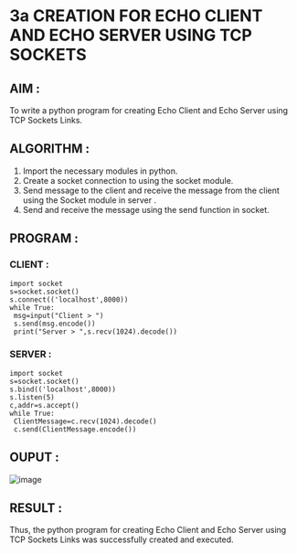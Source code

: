 # 3a  CREATION FOR ECHO CLIENT AND ECHO SERVER USING TCP SOCKETS

## AIM :
To write a python program for creating Echo Client and Echo Server using TCP Sockets Links.

## ALGORITHM :
1. Import the necessary modules in python.
2. Create a socket connection to using the socket module.
3. Send message to the client and receive the message from the client using the Socket module in server .
4. Send and receive the message using the send function in socket.

## PROGRAM :
### CLIENT :
```
import socket
s=socket.socket()
s.connect(('localhost',8000))
while True:
 msg=input("Client > ")
 s.send(msg.encode())
 print("Server > ",s.recv(1024).decode())

```
### SERVER :
```
import socket
s=socket.socket()
s.bind(('localhost',8000))
s.listen(5)
c,addr=s.accept()
while True:
 ClientMessage=c.recv(1024).decode()
 c.send(ClientMessage.encode())
```
## OUPUT :
![image](https://github.com/NithyaDayalan/3a.Sockets_Creation_for_Echo_Client_and_Echo_Server/assets/166380061/37505271-f9d5-42b5-b2d7-74dcc6e0a87d)

## RESULT :
Thus, the python program for creating Echo Client and Echo Server using TCP Sockets Links was successfully created and executed.
